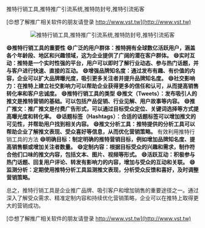 推特行销工具,推特推广引流系统,推特防封号,推特引流拓客

[😍想了解推广相关软件的朋友请登录 http://www.vst.tw](http://www.vst.tw)

 <center><img src="https://vst.tw/MP4/tuiguang/png/5.png" alt="推特行销工具,推特推广引流系统,推特防封号,推特引流拓客"></center>

**😄推特行销工具的重要性**
**😄广泛的用户群体：推特拥有全球数亿活跃用户，涵盖各个年龄段、地区和兴趣领域，这为企业提供了广阔的潜在客户群体。**
**😄实时互动：推特是一个实时性强的平台，用户可以即时了解行业动态、参与热门话题，并与客户进行快速、直接的互动。**
**😄增强品牌知名度：通过发布有趣、有价值的内容，企业可以扩大品牌曝光度，吸引更多关注者并提升品牌知名度。**
**😄社交影响力：在推特上建立社交影响力可以帮助企业获得更多的信任和认可，从而提高销售转化率和客户忠诚度。**
**😄推特行销工具的类型**
**😄推文（Tweets）：发布吸引人的推文是推特营销的基础。可以包括产品促销、行业见解、用户故事等内容。**
**😄推广推文：推广推文是付费广告形式，可以通过目标受众定位、关键词选择等方式提高曝光度和转化率。**
**😄话题标签（Hashtags）：合适的话题标签可以增加推文的可见性，并帮助用户找到相关内容。**
**😄推文分析工具：推特提供的分析工具可以帮助企业了解推文表现、受众喜好等信息，从而优化营销策略。**
有效利用推特行销工具的方法
**😄明确目标：制定明确的推特营销目标，例如增加品牌知名度、提高销售额或增加关注者数量。**
**😄定制内容：根据目标受众的兴趣和需求，制作符合他们口味的推文内容，包括文本、图片、视频等形式。**
**😄活跃互动：积极参与热门话题、回复用户评论、转发有影响力的内容，增加与受众的互动和关联。**
**😄监测分析：定期使用推特分析工具监测推文表现，分析受众反馈和喜好，及时调整营销策略。**

总之，推特行销工具是企业推广品牌、吸引客户和增加销售的重要途径之一。通过深入了解受众需求、精准定制内容和持续优化营销策略，企业可以在推特上取得更大的营销成功。

[😍想了解推广相关软件的朋友请登录 http://www.vst.tw](http://www.vst.tw)



